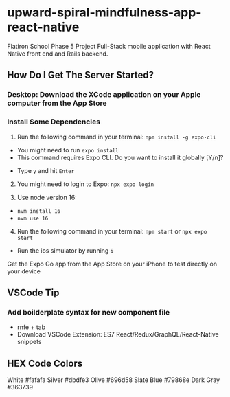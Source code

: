 # upward-spiral-mindfulness-app-react-native

Flatiron School Phase 5 Project
Full-Stack mobile application with React Native front end and Rails backend.

## How Do I Get The Server Started?

### Desktop: Download the XCode application on your Apple computer from the App Store

### Install Some Dependencies

1. Run the following command in your terminal: `npm install -g expo-cli`

- You might need to run `expo install`
- This command requires Expo CLI. Do you want to install it globally [Y/n]?

* Type `y` and hit `Enter`

2. You might need to login to Expo: `npx expo login`

3. Use node version 16:

- `nvm install 16`
- `nvm use 16`

4. Run the following command in your terminal: `npm start` or `npx expo start`

- Run the ios simulator by running `i`

Get the Expo Go app from the App Store on your iPhone to test directly on your device

## VSCode Tip

### Add boilderplate syntax for new component file

- rnfe + tab
- Download VSCode Extension: ES7 React/Redux/GraphQL/React-Native snippets

## HEX Code Colors

White #fafafa
Silver #dbdfe3
Olive #696d58
Slate Blue #79868e
Dark Gray #363739
